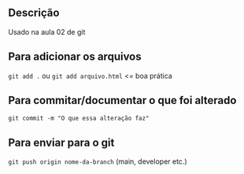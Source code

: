 ## Descrição
Usado na aula 02 de git

## Para adicionar os arquivos
`git add .` ou `git add arquivo.html` <= boa prática

## Para commitar/documentar o que foi alterado
`git commit -m "O que essa alteração faz"`

## Para enviar para o git
`git push origin nome-da-branch` (main, developer etc.)

